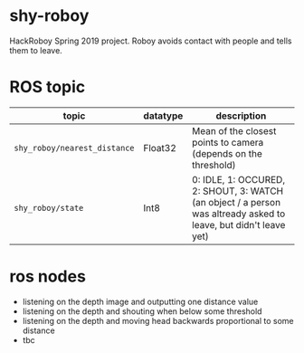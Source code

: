 # shy-roboy
HackRoboy Spring 2019 project. Roboy avoids contact with people and tells them to leave.

# ROS topic

topic | datatype | description
--- | --- | ---
`shy_roboy/nearest_distance` | Float32 | Mean of the closest points to camera (depends on the threshold)
`shy_roboy/state` | Int8 | 0: IDLE, 1: OCCURED, 2: SHOUT, 3: WATCH (an object / a person was altready asked to leave, but didn't leave yet) 


# ros nodes

- listening on the depth image and outputting one distance value
- listening on the depth and shouting when below some threshold
- listening on the depth and moving head backwards proportional to some distance 
- tbc
